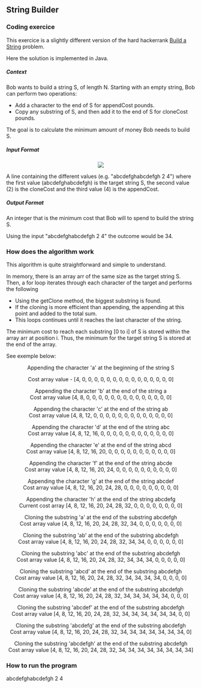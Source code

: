 ## String Builder

### Coding exercice 

This exercice is a slightly different version of the hard hackerrank [Build a String](https://www.hackerrank.com/challenges/build-a-string/problem) problem.

Here the solution is implemented in Java.

##### Context
Bob wants to build a string S, of length N.
Starting with an empty string, Bob can perform two operations:
- Add a character to the end of S for appendCost pounds.
- Copy any substring of S, and then add it to the end of S for cloneCost pounds.

The goal is to calculate the minimum amount of money Bob needs to build S.

##### Input Format

<div align = "center">
  <img src = "https://user-images.githubusercontent.com/39555683/129451127-cee88b69-47cb-4cb0-9ee7-2118deb9d353.png" />
</div>

A line containing the different values (e.g. "abcdefghabcdefgh 2 4") where the first value (abcdefghabcdefgh) is the target string S, the second value (2) is the cloneCost and the third value (4) is the appendCost.

##### Output Format

An integer that is the minimum cost that Bob will to spend to build the string S.

Using the input "abcdefghabcdefgh 2 4" the outcome would be 34.

### How does the algorithm work

This algorithm is quite straightforward and simple to understand.

In memory, there is an array arr of the same size as the target string S.
Then, a for loop iterates through each character of the target and performs the following
- Using the getClone method, the biggest substring is found.
- If the cloning is more efficient than appending, the appending at this point and added to the total sum.
- This loops continues until it reaches the last character of the string.

The minimum cost to reach each substring [0 to i] of S is stored within the array arr at position i. Thus, the minimum for the target string S is stored at the end of the array.

See exemple below:

<div align = "center">
  Appending the character 'a' at the beginning of the string S
  
  Cost array value - [4, 0, 0, 0, 0, 0, 0, 0, 0, 0, 0, 0, 0, 0, 0, 0]

  Appending the character 'b' at the end of the string a
  <br>
  Cost array value [4, 8, 0, 0, 0, 0, 0, 0, 0, 0, 0, 0, 0, 0, 0, 0]

  Appending the character 'c' at the end of the string ab
  <br>
  Cost array value [4, 8, 12, 0, 0, 0, 0, 0, 0, 0, 0, 0, 0, 0, 0, 0]

  Appending the character 'd' at the end of the string abc
  <br>
  Cost array value [4, 8, 12, 16, 0, 0, 0, 0, 0, 0, 0, 0, 0, 0, 0, 0]

  Appending the character 'e' at the end of the string abcd
  <br>
  Cost array value [4, 8, 12, 16, 20, 0, 0, 0, 0, 0, 0, 0, 0, 0, 0, 0]

  Appending the character 'f' at the end of the string abcde
  <br>
  Cost array value [4, 8, 12, 16, 20, 24, 0, 0, 0, 0, 0, 0, 0, 0, 0, 0]

  Appending the character 'g' at the end of the string abcdef
  <br>
  Cost array value [4, 8, 12, 16, 20, 24, 28, 0, 0, 0, 0, 0, 0, 0, 0, 0]

  Appending the character 'h' at the end of the string abcdefg
  <br>
  Current cost array [4, 8, 12, 16, 20, 24, 28, 32, 0, 0, 0, 0, 0, 0, 0, 0]

  Cloning the substring 'a' at the end of the substring abcdefgh
  <br>
  Cost array value [4, 8, 12, 16, 20, 24, 28, 32, 34, 0, 0, 0, 0, 0, 0, 0]

  Cloning the substring 'ab' at the end of the substring abcdefgh
  <br>
  Cost array value [4, 8, 12, 16, 20, 24, 28, 32, 34, 34, 0, 0, 0, 0, 0, 0]

  Cloning the substring 'abc' at the end of the substring abcdefgh
  <br>
  Cost array value [4, 8, 12, 16, 20, 24, 28, 32, 34, 34, 34, 0, 0, 0, 0, 0]

  Cloning the substring 'abcd' at the end of the substring abcdefgh
  <br>
  Cost array value [4, 8, 12, 16, 20, 24, 28, 32, 34, 34, 34, 34, 0, 0, 0, 0]

  Cloning the substring 'abcde' at the end of the substring abcdefgh
  <br>
  Cost array value [4, 8, 12, 16, 20, 24, 28, 32, 34, 34, 34, 34, 34, 0, 0, 0]

  Cloning the substring 'abcdef' at the end of the substring abcdefgh
  <br>
  Cost array value [4, 8, 12, 16, 20, 24, 28, 32, 34, 34, 34, 34, 34, 34, 0, 0]

  Cloning the substring 'abcdefg' at the end of the substring abcdefgh
  <br>
  Cost array value [4, 8, 12, 16, 20, 24, 28, 32, 34, 34, 34, 34, 34, 34, 34, 0]

  Cloning the substring 'abcdefgh' at the end of the substring abcdefgh
  <br>
  Cost array value [4, 8, 12, 16, 20, 24, 28, 32, 34, 34, 34, 34, 34, 34, 34, 34]
  
</div>
  

### How to run the program

abcdefghabcdefgh 2 4
